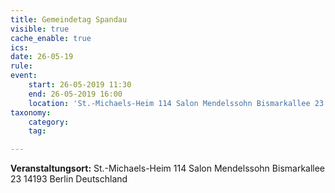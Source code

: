 ```yaml
---
title: Gemeindetag Spandau
visible: true
cache_enable: true
ics: 
date: 26-05-19
rule: 
event:
	start: 26-05-2019 11:30
	end: 26-05-2019 16:00
	location: 'St.-Michaels-Heim 114 Salon Mendelssohn Bismarkallee 23 14193 Berlin Deutschland'
taxonomy:
	category: 
	tag: 

---
```




**Veranstaltungsort:** St.-Michaels-Heim
114 Salon Mendelssohn
Bismarkallee 23
14193 Berlin
Deutschland


